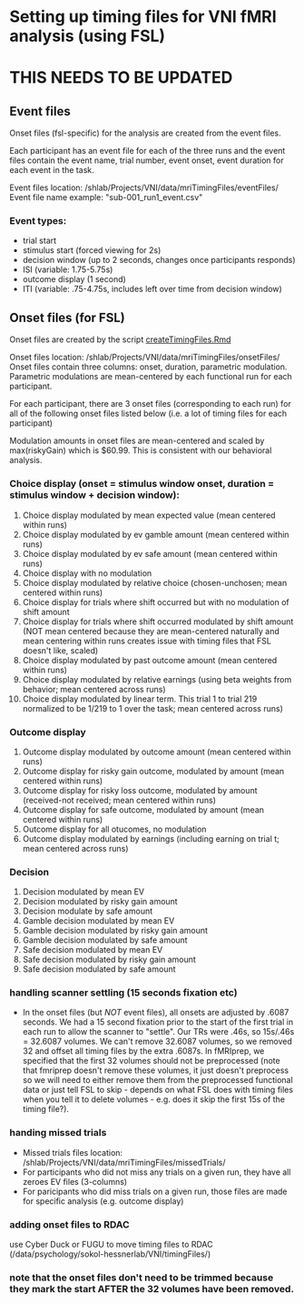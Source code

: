 # Setting up timing files for VNI fMRI analysis (using FSL)
# THIS NEEDS TO BE UPDATED

## Event files
Onset files (fsl-specific) for the analysis are created from the event files. 

Each participant has an event file for each of the three runs and the event files contain the event name, trial number, event onset, event duration for each event in the task. 

Event files location: /shlab/Projects/VNI/data/mriTimingFiles/eventFiles/
Event file name example: "sub-001_run1_event.csv"
### Event types:
- trial start 
- stimulus start (forced viewing for 2s)
- decision window (up to 2 seconds, changes once participants responds)
- ISI (variable: 1.75-5.75s)
- outcome display (1 second)
- ITI (variable: .75-4.75s, includes left over time from decision window)


## Onset files (for FSL)
Onset files are created by the script [createTimingFiles.Rmd](./createTimingFiles.Rmd)

Onset files location: /shlab/Projects/VNI/data/mriTimingFiles/onsetFiles/
Onset files contain three columns: onset, duration, parametric modulation. Parametric modulations are mean-centered by each functional run for each participant.

For each participant, there are 3 onset files (corresponding to each run) for all of the following onset files listed below (i.e. a lot of timing files for each participant)

Modulation amounts in onset files are mean-centered and scaled by max(riskyGain) which is $60.99. This is consistent with our behavioral analysis.

### Choice display (onset = stimulus window onset, duration = stimulus window + decision window):
1) Choice display modulated by mean expected value (mean centered within runs)
2) Choice display modulated by ev gamble amount (mean centered within runs)
3) Choice display modulated by ev safe amount (mean centered within runs)
4) Choice display with no modulation
5) Choice display modulated by relative choice (chosen-unchosen; mean centered within runs)
6) Choice display for trials where shift occurred but with no modulation of shift amount
7) Choice display for trials where shift occurred modulated by shift amount (NOT mean centered because they are mean-centered naturally and mean centering within runs creates issue with timing files that FSL doesn't like, scaled)
8) Choice display modulated by past outcome amount (mean centered within runs)
9) Choice display modulated by relative earnings (using beta weights from behavior; mean centered across runs)
10) Choice display modulated by linear term. This trial 1 to trial 219 normalized to be 1/219 to 1 over the task; mean centered across runs)


### Outcome display 
1) Outcome display modulated by outcome amount (mean centered within runs)
2) Outcome display for risky gain outcome, modulated by amount (mean centered within runs)
3) Outcome display for risky loss outcome, modulated by amount (received-not received; mean centered within runs)
4) Outcome display for safe outcome, modulated by amount (mean centered within runs)
5) Outcome display for all otucomes, no modulation
6) Outcome display modulated by earnings (including earning on trial t; mean centered across runs)

### Decision
1) Decision modulated by mean EV
2) Decision modulated by risky gain amount
3) Decision modulate by safe amount
4) Gamble decision modulated by mean EV
5) Gamble decision modulated by risky gain amount
6) Gamble decision modulated by safe amount
7) Safe decision modulated by mean EV
8) Safe decision modulated by risky gain amount
9) Safe decision modulated by safe amount

### handling scanner settling (15 seconds fixation etc)
- In the onset files (but *NOT* event files), all onsets are adjusted by .6087 seconds. We had a 15 second fixation prior to the start of the first trial in each run to allow the scanner to "settle". Our TRs were .46s, so 15s/.46s = 32.6087 volumes. We can't remove 32.6087 volumes, so we removed 32 and offset all timing files by the extra .6087s. In fMRIprep, we specified that the first 32 volumes should not be preprocessed (note that fmriprep doesn't remove these volumes, it just doesn't preprocess so we will need to either remove them from the preprocessed functional data or just tell FSL to skip - depends on what FSL does with timing files when you tell it to delete volumes - e.g. does it skip the first 15s of the timing file?).

### handing missed trials
- Missed trials files location: /shlab/Projects/VNI/data/mriTimingFiles/missedTrials/
- For participants who did not miss any trials on a given run, they have all zeroes EV files (3-columns)
- For paricipants who did miss trials on a given run, those files are made for specific analysis (e.g. outcome display)

### adding onset files to RDAC
use Cyber Duck or FUGU to move timing files to RDAC (/data/psychology/sokol-hessnerlab/VNI/timingFiles/)

### note that the onset files don't need to be trimmed because they mark the start AFTER the 32 volumes have been removed.
